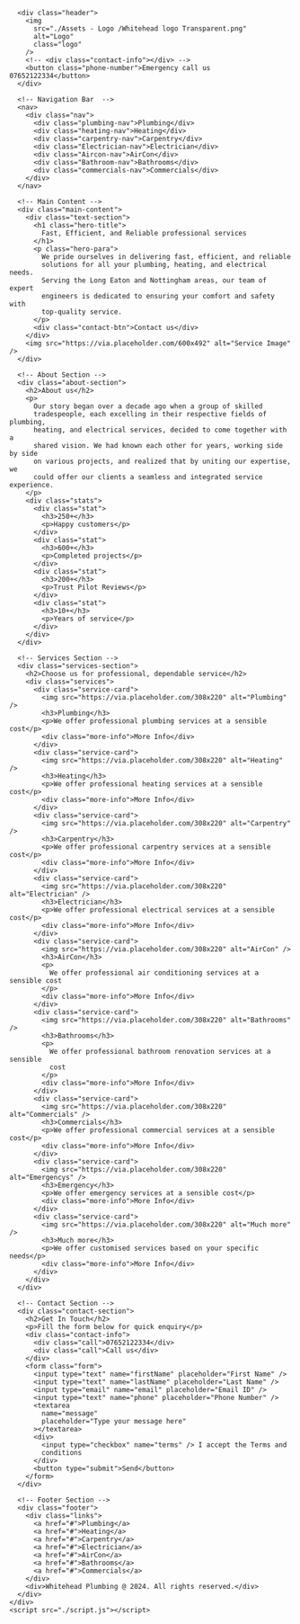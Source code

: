 <!DOCTYPE html>
<html lang="en">
  <head>
    <meta charset="UTF-8" />
    <meta name="viewport" content="width=device-width, initial-scale=1.0" />
    <title>WhiteHead Plumbing</title>
    <link rel="stylesheet" href="style.css" />
    <script
      src="https://kit.fontawesome.com/f323523d5f.js"
      crossorigin="anonymous"
    ></script>
    <style>
      @import url("https://fonts.googleapis.com/css2?family=Manrope:wght@200..800&display=swap");
    </style>
  </head>
  <body>
    <div class="container">
      <!-- Header Section -->
      <!-- <div class="header">
        <div class="logo">LOGO</div>
        <div class="contact-info">Emergency call us 07652122334</div>
      </div> -->

      <div class="header">
        <img
          src="./Assets - Logo /Whitehead logo Transparent.png"
          alt="Logo"
          class="logo"
        />
        <!-- <div class="contact-info"></div> -->
        <button class="phone-number">Emergency call us 07652122334</button>
      </div>

      <!-- Navigation Bar  -->
      <nav>
        <div class="nav">
          <div class="plumbing-nav">Plumbing</div>
          <div class="heating-nav">Heating</div>
          <div class="carpentry-nav">Carpentry</div>
          <div class="Electrician-nav">Electrician</div>
          <div class="Aircon-nav">AirCon</div>
          <div class="Bathroom-nav">Bathrooms</div>
          <div class="commercials-nav">Commercials</div>
        </div>
      </nav>

      <!-- Main Content -->
      <div class="main-content">
        <div class="text-section">
          <h1 class="hero-title">
            Fast, Efficient, and Reliable professional services
          </h1>
          <p class="hero-para">
            We pride ourselves in delivering fast, efficient, and reliable
            solutions for all your plumbing, heating, and electrical needs.
            Serving the Long Eaton and Nottingham areas, our team of expert
            engineers is dedicated to ensuring your comfort and safety with
            top-quality service.
          </p>
          <div class="contact-btn">Contact us</div>
        </div>
        <img src="https://via.placeholder.com/600x492" alt="Service Image" />
      </div>

      <!-- About Section -->
      <div class="about-section">
        <h2>About us</h2>
        <p>
          Our story began over a decade ago when a group of skilled
          tradespeople, each excelling in their respective fields of plumbing,
          heating, and electrical services, decided to come together with a
          shared vision. We had known each other for years, working side by side
          on various projects, and realized that by uniting our expertise, we
          could offer our clients a seamless and integrated service experience.
        </p>
        <div class="stats">
          <div class="stat">
            <h3>250+</h3>
            <p>Happy customers</p>
          </div>
          <div class="stat">
            <h3>600+</h3>
            <p>Completed projects</p>
          </div>
          <div class="stat">
            <h3>200+</h3>
            <p>Trust Pilot Reviews</p>
          </div>
          <div class="stat">
            <h3>10+</h3>
            <p>Years of service</p>
          </div>
        </div>
      </div>

      <!-- Services Section -->
      <div class="services-section">
        <h2>Choose us for professional, dependable service</h2>
        <div class="services">
          <div class="service-card">
            <img src="https://via.placeholder.com/308x220" alt="Plumbing" />
            <h3>Plumbing</h3>
            <p>We offer professional plumbing services at a sensible cost</p>
            <div class="more-info">More Info</div>
          </div>
          <div class="service-card">
            <img src="https://via.placeholder.com/308x220" alt="Heating" />
            <h3>Heating</h3>
            <p>We offer professional heating services at a sensible cost</p>
            <div class="more-info">More Info</div>
          </div>
          <div class="service-card">
            <img src="https://via.placeholder.com/308x220" alt="Carpentry" />
            <h3>Carpentry</h3>
            <p>We offer professional carpentry services at a sensible cost</p>
            <div class="more-info">More Info</div>
          </div>
          <div class="service-card">
            <img src="https://via.placeholder.com/308x220" alt="Electrician" />
            <h3>Electrician</h3>
            <p>We offer professional electrical services at a sensible cost</p>
            <div class="more-info">More Info</div>
          </div>
          <div class="service-card">
            <img src="https://via.placeholder.com/308x220" alt="AirCon" />
            <h3>AirCon</h3>
            <p>
              We offer professional air conditioning services at a sensible cost
            </p>
            <div class="more-info">More Info</div>
          </div>
          <div class="service-card">
            <img src="https://via.placeholder.com/308x220" alt="Bathrooms" />
            <h3>Bathrooms</h3>
            <p>
              We offer professional bathroom renovation services at a sensible
              cost
            </p>
            <div class="more-info">More Info</div>
          </div>
          <div class="service-card">
            <img src="https://via.placeholder.com/308x220" alt="Commercials" />
            <h3>Commercials</h3>
            <p>We offer professional commercial services at a sensible cost</p>
            <div class="more-info">More Info</div>
          </div>
          <div class="service-card">
            <img src="https://via.placeholder.com/308x220" alt="Emergencys" />
            <h3>Emergency</h3>
            <p>We offer emergency services at a sensible cost</p>
            <div class="more-info">More Info</div>
          </div>
          <div class="service-card">
            <img src="https://via.placeholder.com/308x220" alt="Much more" />
            <h3>Much more</h3>
            <p>We offer customised services based on your specific needs</p>
            <div class="more-info">More Info</div>
          </div>
        </div>
      </div>

      <!-- Contact Section -->
      <div class="contact-section">
        <h2>Get In Touch</h2>
        <p>Fill the form below for quick enquiry</p>
        <div class="contact-info">
          <div class="call">07652122334</div>
          <div class="call">Call us</div>
        </div>
        <form class="form">
          <input type="text" name="firstName" placeholder="First Name" />
          <input type="text" name="lastName" placeholder="Last Name" />
          <input type="email" name="email" placeholder="Email ID" />
          <input type="text" name="phone" placeholder="Phone Number" />
          <textarea
            name="message"
            placeholder="Type your message here"
          ></textarea>
          <div>
            <input type="checkbox" name="terms" /> I accept the Terms and
            conditions
          </div>
          <button type="submit">Send</button>
        </form>
      </div>

      <!-- Footer Section -->
      <div class="footer">
        <div class="links">
          <a href="#">Plumbing</a>
          <a href="#">Heating</a>
          <a href="#">Carpentry</a>
          <a href="#">Electrician</a>
          <a href="#">AirCon</a>
          <a href="#">Bathrooms</a>
          <a href="#">Commercials</a>
        </div>
        <div>Whitehead Plumbing @ 2024. All rights reserved.</div>
      </div>
    </div>
    <script src="./script.js"></script>

  </body>
</html>
